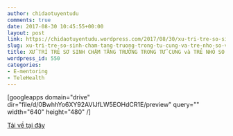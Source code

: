 ```yaml
---
author: chidaotuyentudu
comments: true
date: 2017-08-30 10:45:55+00:00
layout: post
link: https://chidaotuyentudu.wordpress.com/2017/08/30/xu-tri-tre-so-sinh-cham-tang-truong-trong-tu-cung-va-tre-nho-so-voi-tuoi-thai/
slug: xu-tri-tre-so-sinh-cham-tang-truong-trong-tu-cung-va-tre-nho-so-voi-tuoi-thai
title: XỬ TRÍ TRẺ SƠ SINH CHẬM TĂNG TRƯỞNG TRONG TỬ CUNG và TRẺ NHỎ SO VỚI TUỔI THAI
wordpress_id: 550
categories:
- E-mentoring
- TeleHealth
---
```


<!-- more -->

[googleapps domain="drive" dir="file/d/0BwhhYo6XY92AVlJfLW5EOHdCR1E/preview" query="" width="640" height="480" /]

[Tải về tại đây](https://drive.google.com/file/d/0BwhhYo6XY92AVlJfLW5EOHdCR1E/view?usp=sharing)
